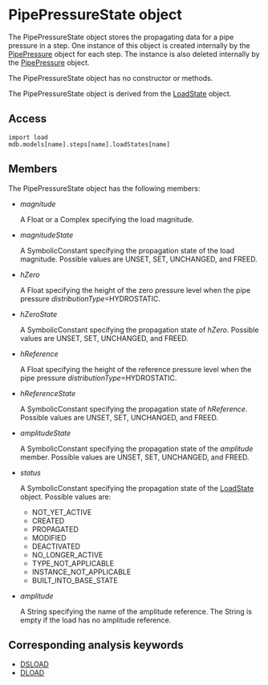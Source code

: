 # PipePressureState object

The PipePressureState object stores the propagating data for a pipe pressure in a step. One instance of this object is created internally by the [PipePressure](https://help.3ds.com/2022/english/DSSIMULIA_Established/SIMACAEKERRefMap/simaker-c-pipepressurepyc.htm?ContextScope=all) object for each step. The instance is also deleted internally by the [PipePressure](https://help.3ds.com/2022/english/DSSIMULIA_Established/SIMACAEKERRefMap/simaker-c-pipepressurepyc.htm?ContextScope=all) object.

The PipePressureState object has no constructor or methods.

The PipePressureState object is derived from the [LoadState](https://help.3ds.com/2022/english/DSSIMULIA_Established/SIMACAEKERRefMap/simaker-c-loadstatepyc.htm?ContextScope=all) object.

## Access

```
import load
mdb.models[name].steps[name].loadStates[name]
```

## Members

The PipePressureState object has the following members:

- *magnitude*

  A Float or a Complex specifying the load magnitude.

- *magnitudeState*

  A SymbolicConstant specifying the propagation state of the load magnitude. Possible values are UNSET, SET, UNCHANGED, and FREED.

- *hZero*

  A Float specifying the height of the zero pressure level when the pipe pressure *distributionType*=HYDROSTATIC.

- *hZeroState*

  A SymbolicConstant specifying the propagation state of *hZero*. Possible values are UNSET, SET, UNCHANGED, and FREED.

- *hReference*

  A Float specifying the height of the reference pressure level when the pipe pressure *distributionType*=HYDROSTATIC.

- *hReferenceState*

  A SymbolicConstant specifying the propagation state of *hReference*. Possible values are UNSET, SET, UNCHANGED, and FREED.

- *amplitudeState*

  A SymbolicConstant specifying the propagation state of the *amplitude* member. Possible values are UNSET, SET, UNCHANGED, and FREED.

- *status*

  A SymbolicConstant specifying the propagation state of the [LoadState](https://help.3ds.com/2022/english/DSSIMULIA_Established/SIMACAEKERRefMap/simaker-c-loadstatepyc.htm?ContextScope=all) object. Possible values are:

  - NOT_YET_ACTIVE
  - CREATED
  - PROPAGATED
  - MODIFIED
  - DEACTIVATED
  - NO_LONGER_ACTIVE
  - TYPE_NOT_APPLICABLE
  - INSTANCE_NOT_APPLICABLE
  - BUILT_INTO_BASE_STATE

- *amplitude*

  A String specifying the name of the amplitude reference. The String is empty if the load has no amplitude reference.



## Corresponding analysis keywords

- [DSLOAD](https://help.3ds.com/2022/english/DSSIMULIA_Established/SIMACAEKEYRefMap/simakey-r-dsload.htm?ContextScope=all#simakey-r-dsload)
- [DLOAD](https://help.3ds.com/2022/english/DSSIMULIA_Established/SIMACAEKEYRefMap/simakey-r-dload.htm?ContextScope=all#simakey-r-dload)